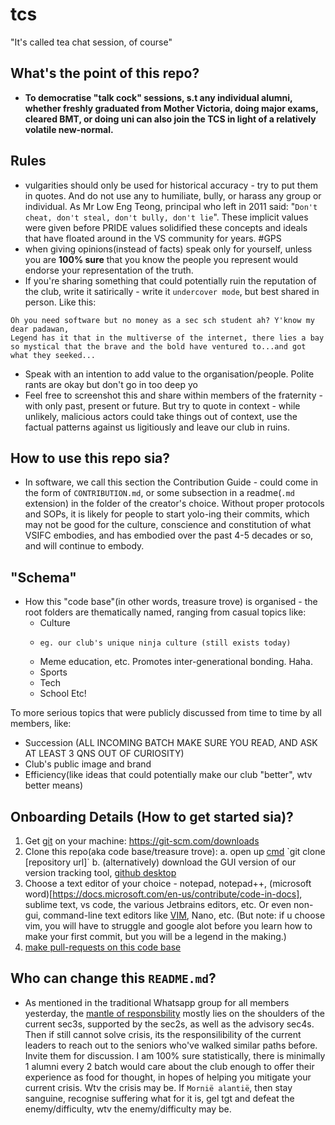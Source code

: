 # tcs
"It's called tea chat session, of course" 

## What's the point of this repo?
- **To democratise "talk cock" sessions, s.t any individual alumni, whether freshly graduated from Mother Victoria, doing major exams, cleared BMT, or doing uni can also join the TCS in light of a relatively volatile new-normal.**  

## Rules 
- vulgarities should only be used for historical accuracy - try to put them in quotes. And do not use any to humiliate, bully, or harass any group or individual. As Mr Low Eng Teong, principal who left in 2011 said: "`Don't cheat, don't steal, don't bully, don't lie`". These implicit values were given before PRIDE values solidified these concepts and ideals that have floated around in the VS community for years. #GPS 
- when giving opinions(instead of facts) speak only for yourself, unless you are **100% sure** that you know the people you represent would endorse your representation of the truth.
- If you're sharing something that could potentially ruin the reputation of the club, write it satirically - write it `undercover mode`, but best shared in person. Like this:
```
Oh you need software but no money as a sec sch student ah? Y'know my dear padawan, 
Legend has it that in the multiverse of the internet, there lies a bay so mystical that the brave and the bold have ventured to...and got what they seeked...
```
- Speak with an intention to add value to the organisation/people. Polite rants are okay but don't go in too deep yo 
- Feel free to screenshot this and share within members of the fraternity - with only past, present or future. But try to quote in context - while unlikely, malicious actors could take things out of context, use the factual patterns against us ligitiously and leave our club in ruins. 

## How to use this repo sia?
- In software, we call this section the Contribution Guide - could come in the form of `CONTRIBUTION.md`, or some subsection in a readme(`.md` extension) in the folder of the creator's choice. Without proper protocols and SOPs, it is likely for people to start yolo-ing their commits, which may not be good for the culture, conscience and constitution of what VSIFC embodies, and has embodied over the past 4-5 decades or so, and will continue to embody. 

## "Schema"
- How this "code base"(in other words, treasure trove) is organised - the root folders are thematically named, ranging from casual topics like:
  -   Culture
  -     eg. our club's unique ninja culture (still exists today)
  -   Meme education, etc. Promotes inter-generational bonding. Haha.
  -   Sports 
  -   Tech
  -   School
Etc! 

To more serious topics that were publicly discussed from time to time by all members, like:
  - Succession 
  (ALL INCOMING BATCH MAKE SURE YOU READ, AND ASK AT LEAST 3 QNS OUT OF CURIOSITY) 
  - Club's public image and brand
  - Efficiency(like ideas that could potentially make our club "better", wtv better means)

## Onboarding Details (How to get started sia)? 
1. Get [git](https://en.wikipedia.org/wiki/Git) on your machine: https://git-scm.com/downloads
2. Clone this repo(aka code base/treasure trove): 
  a. open up [cmd]([https://duckduckgo.com](https://en.wikipedia.org/wiki/Cmd.exe)) `git clone [repository url]` 
  b. (alternatively) download the GUI version of our version tracking tool, [github desktop](https://docs.github.com/en/desktop/installing-and-configuring-github-desktop/installing-and-authenticating-to-github-desktop/installing-github-desktop)
3. Choose a text editor of your choice - notepad, notepad++, (microsoft word)[https://docs.microsoft.com/en-us/contribute/code-in-docs], sublime text, vs code, the various Jetbrains editors, etc. Or even non-gui, command-line text editors like [VIM](https://www.fairprice.com.sg/product/vim-dishwashing-liquid-gel-lemon-power-no-residue-grease-250-ml-90132793?gclid=CjwKCAjw7vuUBhBUEiwAEdu2pACfFHFy2CJkOt5FffxDBOOOw50c33kLB89C6qcgCP9X1kiKfH3zLxoC3yQQAvD_BwE), Nano, etc. (But note: if u choose vim, you will have to  struggle and google alot before you learn how to make your first commit, but you will be a legend in the making.) 
3. [make pull-requests on this code base](https://www.freecodecamp.org/news/how-to-make-your-first-pull-request-on-github-3/#:~:text=Go%20to%20your%20repository%20on,Congratulations!)
 
 
## Who can change this `README.md`? 
- As mentioned in the traditional Whatsapp group for all members yesterday, the [mantle of responsbility](https://halo.fandom.com/wiki/Mantle_of_Responsibility) mostly lies on the shoulders of the current sec3s, supported by the sec2s, as well as the advisory sec4s. Then if still cannot solve crisis, its the responsilibility of the current leaders to reach out to the seniors who've walked similar paths before. Invite them for discussion. I am 100% sure statistically, there is minimally 1 alumni every 2 batch would care about the club enough to offer their experience as food for thought, in hopes of helping you mitigate your current crisis. Wtv the crisis may be. If `Mornië alantië`, then stay sanguine, recognise suffering what for it is, gel tgt and defeat the enemy/difficulty, wtv the enemy/difficulty may be.
